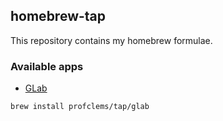 ## homebrew-tap

This repository contains my homebrew formulae.

### Available apps
* [GLab](https://github.com/profclems/glab)
```sh
brew install profclems/tap/glab
```
